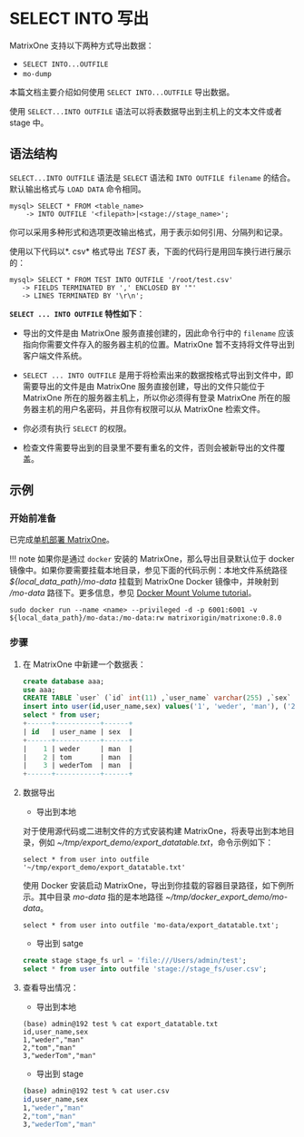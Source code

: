 # SELECT INTO 写出

MatrixOne 支持以下两种方式导出数据：

- `SELECT INTO...OUTFILE`
- `mo-dump`

本篇文档主要介绍如何使用 `SELECT INTO...OUTFILE` 导出数据。

使用 `SELECT...INTO OUTFILE` 语法可以将表数据导出到主机上的文本文件或者 stage 中。

## 语法结构

`SELECT...INTO OUTFILE` 语法是 `SELECT` 语法和 `INTO OUTFILE filename` 的结合。默认输出格式与 `LOAD DATA` 命令相同。

```
mysql> SELECT * FROM <table_name>
    -> INTO OUTFILE '<filepath>|<stage://stage_name>';
```

你可以采用多种形式和选项更改输出格式，用于表示如何引用、分隔列和记录。

使用以下代码以*. csv* 格式导出 *TEST* 表，下面的代码行是用回车换行进行展示的：

```
mysql> SELECT * FROM TEST INTO OUTFILE '/root/test.csv'
   -> FIELDS TERMINATED BY ',' ENCLOSED BY '"'
   -> LINES TERMINATED BY '\r\n';
```

**`SELECT ... INTO OUTFILE` 特性如下**：

- 导出的文件是由 MatrixOne 服务直接创建的，因此命令行中的 `filename` 应该指向你需要文件存入的服务器主机的位置。MatrixOne 暂不支持将文件导出到客户端文件系统。

- `SELECT ... INTO OUTFILE` 是用于将检索出来的数据按格式导出到文件中，即需要导出的文件是由 MatrixOne 服务直接创建，导出的文件只能位于 MatrixOne 所在的服务器主机上，所以你必须得有登录 MatrixOne 所在的服务器主机的用户名密码，并且你有权限可以从 MatrixOne 检索文件。

- 你必须有执行 `SELECT` 的权限。

- 检查文件需要导出到的目录里不要有重名的文件，否则会被新导出的文件覆盖。

## 示例

### 开始前准备

已完成[单机部署 MatrixOne](../../Get-Started/install-standalone-matrixone.md)。

!!! note
    如果你是通过 `docker` 安装的 MatrixOne，那么导出目录默认位于 docker 镜像中。如果你要需要挂载本地目录，参见下面的代码示例：本地文件系统路径 *${local_data_path}/mo-data* 挂载到 MatrixOne Docker 镜像中，并映射到 */mo-data* 路径下。更多信息，参见 [Docker Mount Volume tutorial](https://www.freecodecamp.org/news/docker-mount-volume-guide-how-to-mount-a-local-directory/)。

```
sudo docker run --name <name> --privileged -d -p 6001:6001 -v ${local_data_path}/mo-data:/mo-data:rw matrixorigin/matrixone:0.8.0
```

### 步骤

1. 在 MatrixOne 中新建一个数据表：

    ```sql
    create database aaa;
    use aaa;
    CREATE TABLE `user` (`id` int(11) ,`user_name` varchar(255) ,`sex` varchar(255));
    insert into user(id,user_name,sex) values('1', 'weder', 'man'), ('2', 'tom', 'man'), ('3', 'wederTom', 'man');
    select * from user;
    +------+-----------+------+
    | id   | user_name | sex  |
    +------+-----------+------+
    |    1 | weder     | man  |
    |    2 | tom       | man  |
    |    3 | wederTom  | man  |
    +------+-----------+------+
    ```

2. 数据导出

   - 导出到本地
  
   对于使用源代码或二进制文件的方式安装构建 MatrixOne，将表导出到本地目录，例如 *~/tmp/export_demo/export_datatable.txt*，命令示例如下：

    ```
    select * from user into outfile '~/tmp/export_demo/export_datatable.txt'
    ```

    使用 Docker 安装启动 MatrixOne，导出到你挂载的容器目录路径，如下例所示。其中目录 *mo-data* 指的是本地路径 *~/tmp/docker_export_demo/mo-data*。

    ```
    select * from user into outfile 'mo-data/export_datatable.txt';
    ```

    - 导出到 satge

    ```sql
    create stage stage_fs url = 'file:///Users/admin/test';
    select * from user into outfile 'stage://stage_fs/user.csv';
    ```
  
3. 查看导出情况：

    - 导出到本地
  
    ```
    (base) admin@192 test % cat export_datatable.txt 
    id,user_name,sex
    1,"weder","man"
    2,"tom","man"
    3,"wederTom","man"
    ```

    - 导出到 stage
  
    ```bash
    (base) admin@192 test % cat user.csv 
    id,user_name,sex
    1,"weder","man"
    2,"tom","man"
    3,"wederTom","man"
    ```
